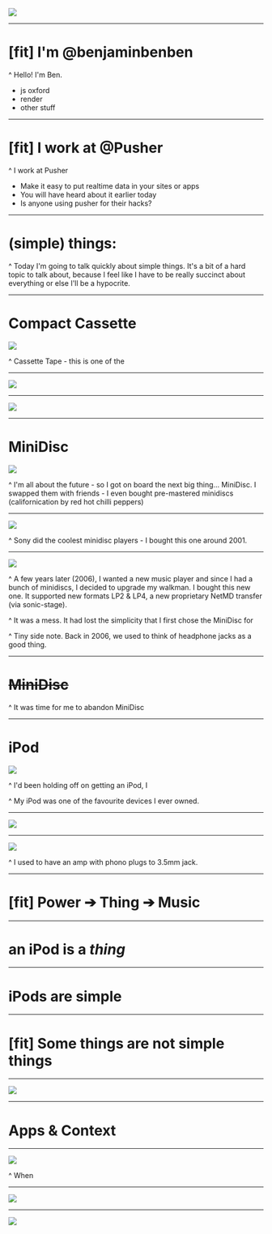 
![](images/simpler-things.png)

---


# [fit] I'm @benjaminbenben

^ Hello! I'm Ben.
* js oxford
* render
* other stuff

---

# [fit] I work at @Pusher

^ I work at Pusher
* Make it easy to put realtime data in your sites or apps
* You will have heard about it earlier today
* Is anyone using pusher for their hacks?


---

# (simple) things:

^ Today I'm going to talk quickly about simple things. It's a bit of a hard topic to talk about, because I feel like I have to be really succinct about everything or else I'll be a hypocrite.

---

# Compact Cassette

![](images/compact-cassette.jpg)

^ Cassette Tape - this is one of the


---

![](images/cassette-player.jpg)

---

![](images/walkman.jpg)

---

# MiniDisc

![](images/minidisc.jpg)

^ I'm all about the future - so I got on board the next big thing… MiniDisc.  I swapped them with friends - I even bought pre-mastered minidiscs (californication by red hot chilli peppers)

---

![](images/minidisc-first.jpg)

^ Sony did the coolest minidisc players - I bought this one around 2001.

---


![](images/minidisc-display.jpg)


^ A few years later (2006), I wanted a new music player and since I had a bunch of minidiscs, I decided to upgrade my walkman.  I bought this new one.  It supported new formats LP2 & LP4, a new proprietary NetMD transfer (via sonic-stage).

^ It was a mess.  It had lost the simplicity that I first chose the MiniDisc for

^ Tiny side note.  Back in 2006, we used to think of headphone jacks as a good thing.

---

# ~~MiniDisc~~

^ It was time for me to abandon MiniDisc

---

# iPod

![](images/ipod.jpg)

^ I'd been holding off on getting an iPod, I

^ My iPod was one of the favourite devices I ever owned.

---

![](images/ipod-charge.png)


---

![](images/ipod-charge-play.png)

^  I used to have an amp with phono plugs to 3.5mm jack.


---

# [fit] Power ➔ Thing ➔ Music

---

# an iPod is a _thing_


---

# iPods are simple

---

# [fit] Some things are not simple things

---

![](images/google-nexus-6p.jpg)

---

# Apps & Context

---


![](images/camera.png)

^ When


---

![](images/button.jpg)

---

![](images/button-inner.jpg)


<!--

---

# The Button

[picture of button]

---

# Why did we want a button

> "Pusher is a hosted realtime service which makes it easy to share backend events and data with your front-end users through our web and native front-end libraries."

---


# Why did we want a button


> "Pusher is a hosted realtime service which makes it easy to share backend events and data with your front-end users through our web and native front-end libraries."


> "Press this button and see that light go on"

---

# Why it's good

---

> The more constraints one imposes, the more one frees one's self. And the arbitrariness of the constraint serves only to obtain precision of execution.
-->
